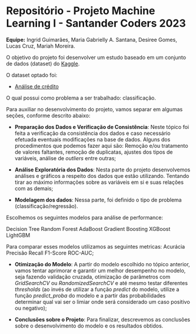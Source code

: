 # Repositório - Projeto Machine Learning I - Santander Coders 2023

__Equipe:__
Ingrid Guimarães,
Maria Gabrielly A. Santana,
Desiree Gomes,
Lucas Cruz,
Mariah Moreira.

O objetivo do projeto foi desenvolver um estudo baseado em um conjunto de dados (dataset) do [Kaggle](https://www.kaggle.com/).

O dataset optado foi:
- [Análise de crédito](https://www.kaggle.com/datasets/rohitudageri/credit-card-details?select=Credit_card_label.csv)

O qual possui como problema a ser trabalhado: classificação.

Para auxiliar no desenvolvimento do projeto, vamos separar em algumas seções, conforme descrito abaixo:

- __Preparação dos Dados e Verificação de Consistência__: Neste tópico foi feita a verificação da consistência dos dados e caso necessário efetuada eventuais modificações na base de dados. Alguns dos procedimentos que podemos fazer aqui são: Remoção e/ou tratamento de valores faltantes, remoção de duplicatas, ajustes dos tipos de variáveis, análise de _outliers_ entre outras;

- __Análise Exploratória dos Dados__: Nesta parte do projeto desenvolvemos análises e gráficos a respeito dos dados que estão utilizando. Tentando tirar ao máximo informações sobre as variáveis em si e suas relações com as demais;

- **Modelagem dos dados**: Nessa parte, foi definido o tipo de problema (classificação/regressão).

Escolhemos os seguintes modelos para análise de performance:

Decision Tree
Random Forest
AdaBoost
Gradient Boosting
XGBoost
LightGBM

Para comparar esses modelos utilizamos as seguintes metricas:
Acurácia
Precisão
Recall
F1-Score
ROC-AUC;

- __Otimização do Modelo__: A partir do modelo escolhido no tópico anterior, vamos tentar aprimorar e garantir um melhor desempenho no modelo, seja fazendo validação cruzada, otimização de parâmetros com _GridSearchCV_ ou _RandomizedSearchCV_ e até mesmo testar diferentes _thresholds_ (ao invés de utilizar a função _predict_ do modelo, utilize a função _predict_proba_ do modelo e a partir das probabilidades determinar qual vai ser o limiar onde será considerado um caso positivo ou negativo);

- __Conclusões sobre o Projeto__: Para finalizar, descrevemos as conclusões sobre o desenvolvimento do modelo e os resultados obtidos.
